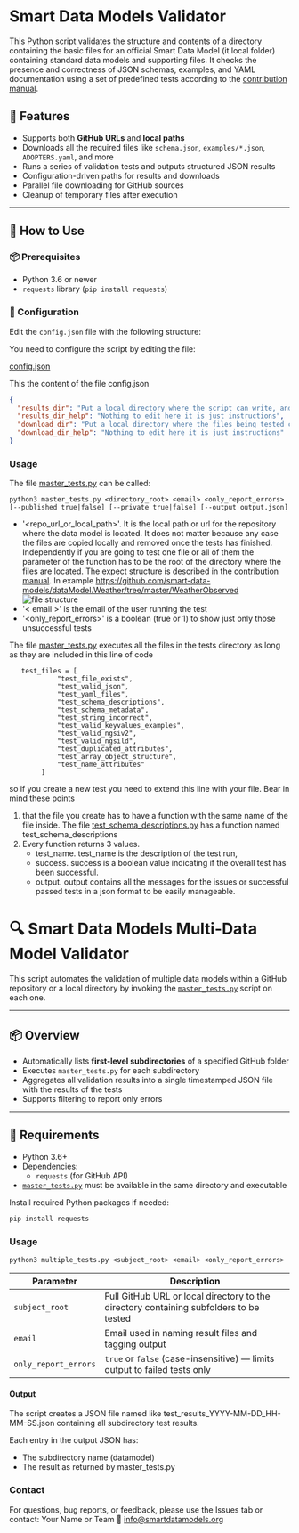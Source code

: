 # Smart Data Models Validator

This Python script validates the structure and contents of a directory containing the basic files for an official Smart Data Model (it local folder) containing standard data models and supporting files. It checks the presence and correctness of JSON schemas, examples, and YAML documentation using a set of predefined tests according to the [contribution manual](https://bit.ly/contribution_manual).

## 🚀 Features

- Supports both **GitHub URLs** and **local paths**
- Downloads all the required files  like `schema.json`, `examples/*.json`, `ADOPTERS.yaml`, and more
- Runs a series of validation tests and outputs structured JSON results
- Configuration-driven paths for results and downloads
- Parallel file downloading for GitHub sources
- Cleanup of temporary files after execution

---

## 🧪 How to Use

### 📦 Prerequisites

- Python 3.6 or newer
- `requests` library (`pip install requests`)

### 📁 Configuration

Edit the `config.json` file with the following structure:


You need to configure the script by editing the file:

[config.json](https://github.com/smart-data-models/data-models/blob/master/test_data_model/config.json)

This the content of the file config.json
```json
{
  "results_dir": "Put a local directory where the script can write, and it will store the results for the tests",
  "results_dir_help": "Nothing to edit here it is just instructions",
  "download_dir": "Put a local directory where the files being tested can be temporary stored (they are removed by the end of the test)",
  "download_dir_help": "Nothing to edit here it is just instructions"
}
```
### Usage

The file [master_tests.py](https://github.com/smart-data-models/data-models/blob/master/test_data_model/master_tests.py) can be called:

```
python3 master_tests.py <directory_root> <email> <only_report_errors> [--published true|false] [--private true|false] [--output output.json]
```

- '<repo_url_or_local_path>'. It is the local path or url for the repository where the data model is located. It does not matter because any case the files are copied locally and removed once the tests has finished. Independently if you are going to test one file or all of them the parameter of the function has to be the root of the directory where the files are located. The expect structure is described in the [contribution manual](https://bit.ly/contribution_manual). In example https://github.com/smart-data-models/dataModel.Weather/tree/master/WeatherObserved
![file structure](data_model_files_structure.png "Data model file structure")
- '< email >' is the email of the user running the test
- '<only_report_errors>' is a boolean (true or 1) to show just only those unsuccessful tests

The file [master_tests.py](https://github.com/smart-data-models/data-models/blob/master/test_data_model/master_tests.py) executes all the files in the tests directory as long as they are included in this line of code 

```
   test_files = [
            "test_file_exists",
            "test_valid_json",
            "test_yaml_files",
            "test_schema_descriptions",
            "test_schema_metadata",
            "test_string_incorrect",
            "test_valid_keyvalues_examples",
            "test_valid_ngsiv2",
            "test_valid_ngsild",
            "test_duplicated_attributes",
            "test_array_object_structure",
            "test_name_attributes"
        ]
```
so if you create a new test you need to extend this line with your file. Bear in mind these points
1) that the file you create has to have a function with the same name of the file inside. The file [test_schema_descriptions.py](https://github.com/smart-data-models/data-models/blob/master/test_data_model/tests/test_schema_descriptions.py) has a function named test_schema_descriptions  
2) Every function returns 3 values. 
   - test_name. test_name is the description of the test run,
   - success. success is a boolean value indicating if the overall test has been successful.
   - output. output contains all the messages for the issues or successful passed tests in a json format to be easily manageable. 

# 🔍 Smart Data Models Multi-Data Model Validator

This script automates the validation of multiple data models within a GitHub repository or a local directory by invoking the [`master_tests.py`](./master_tests.py) script on each one. 

---

## 📦 Overview

- Automatically lists **first-level subdirectories** of a specified GitHub folder
- Executes `master_tests.py` for each subdirectory
- Aggregates all validation results into a single timestamped JSON file with the results of the tests
- Supports filtering to report only errors

---

## 🧰 Requirements

- Python 3.6+
- Dependencies:
  - `requests` (for GitHub API)
- [`master_tests.py`](./master_tests.py) must be available in the same directory and executable

Install required Python packages if needed:

```bash
pip install requests
```

### Usage
```
python3 multiple_tests.py <subject_root> <email> <only_report_errors>
```

| Parameter            | Description                                                                            |
| -------------------- |----------------------------------------------------------------------------------------|
| `subject_root`       | Full GitHub URL or local directory to the directory containing subfolders to be tested |
| `email`              | Email used in naming result files and tagging output                                   |
| `only_report_errors` | `true` or `false` (case-insensitive) — limits output to failed tests only              |

#### Output

The script creates a JSON file named like test_results_YYYY-MM-DD_HH-MM-SS.json containing all subdirectory test results.

Each entry in the output JSON has:

- The subdirectory name (datamodel)
- The result as returned by master_tests.py


### Contact

For questions, bug reports, or feedback, please use the Issues tab or contact:
Your Name or Team
📧 info@smartdatamodels.org
